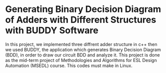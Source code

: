 # Generating Binary Decision Diagram of Adders with Different Structures with BUDDY Software
In this project, we implemented three diffrent adder structure in c++ then we used BUDDY, the application which generates Binary Decision Diagram (BDD), in order to draw our circuit BDD and analyze it.
This project is done as the mid-term project of Methodologies and Algorithms for ESL Design Automation (MSEDL) course.
This codes must make in Linux. 
